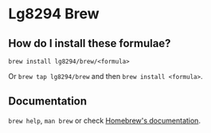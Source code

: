 # Lg8294 Brew

## How do I install these formulae?

`brew install lg8294/brew/<formula>`

Or `brew tap lg8294/brew` and then `brew install <formula>`.

## Documentation

`brew help`, `man brew` or check [Homebrew's documentation](https://docs.brew.sh).
